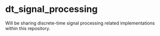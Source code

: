 # dt_signal_processing
Will be sharing discrete-time signal processing related implementations within this repository.
